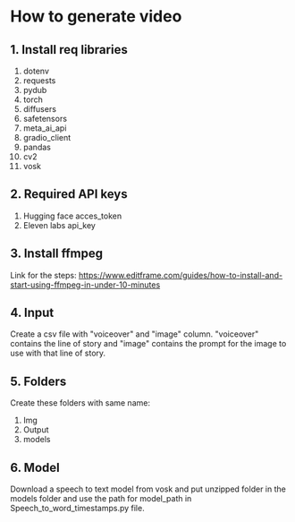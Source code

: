# How to generate video
## 1. Install req libraries
1. dotenv
2. requests
4. pydub
5. torch
6. diffusers
7. safetensors
8. meta_ai_api
9. gradio_client
10. pandas
11. cv2
12. vosk

## 2. Required API keys
1. Hugging face acces_token
2. Eleven labs api_key

## 3. Install ffmpeg
Link for the steps: https://www.editframe.com/guides/how-to-install-and-start-using-ffmpeg-in-under-10-minutes

## 4. Input
Create a csv file with "voiceover" and "image" column. "voiceover" contains the line of story and "image" contains the prompt for the image to use with that line of story.

## 5. Folders
Create these folders with same name:
1. Img
2. Output
3. models

## 6. Model
Download a speech to text model from vosk and put unzipped folder in the models folder and use the path for model_path in Speech_to_word_timestamps.py file.




